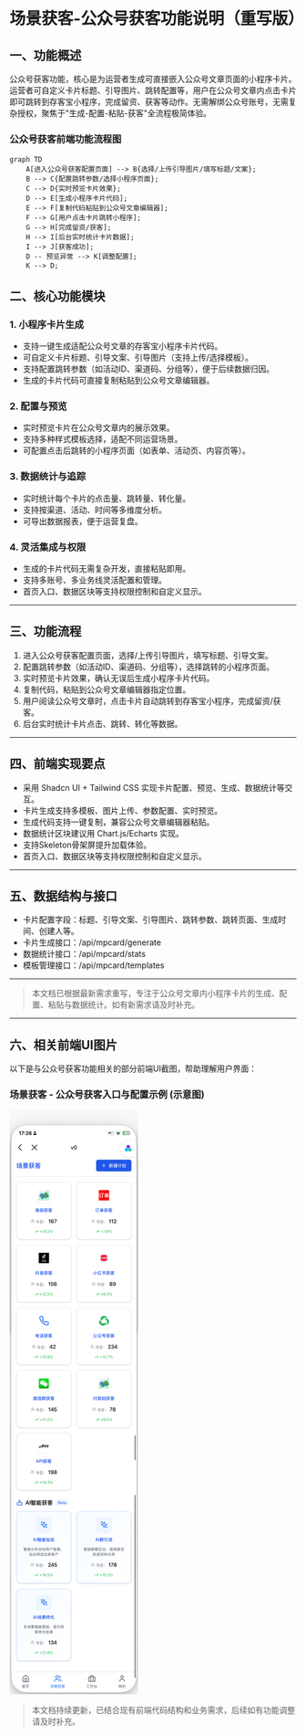 # 场景获客-公众号获客功能说明（重写版）

## 一、功能概述
公众号获客功能，核心是为运营者生成可直接嵌入公众号文章页面的小程序卡片。运营者可自定义卡片标题、引导图片、跳转配置等，用户在公众号文章内点击卡片即可跳转到存客宝小程序，完成留资、获客等动作。无需解绑公众号账号，无需复杂授权，聚焦于"生成-配置-粘贴-获客"全流程极简体验。

### 公众号获客前端功能流程图

```mermaid
graph TD
    A[进入公众号获客配置页面] --> B{选择/上传引导图片/填写标题/文案};
    B --> C{配置跳转参数/选择小程序页面};
    C --> D{实时预览卡片效果};
    D --> E[生成小程序卡片代码];
    E --> F[复制代码粘贴到公众号文章编辑器];
    F --> G[用户点击卡片跳转小程序];
    G --> H[完成留资/获客];
    H --> I[后台实时统计卡片数据];
    I --> J[获客成功];
    D -- 预览异常 --> K[调整配置];
    K --> D;
```

## 二、核心功能模块

### 1. 小程序卡片生成
- 支持一键生成适配公众号文章的存客宝小程序卡片代码。
- 可自定义卡片标题、引导文案、引导图片（支持上传/选择模板）。
- 支持配置跳转参数（如活动ID、渠道码、分组等），便于后续数据归因。
- 生成的卡片代码可直接复制粘贴到公众号文章编辑器。

### 2. 配置与预览
- 实时预览卡片在公众号文章内的展示效果。
- 支持多种样式模板选择，适配不同运营场景。
- 可配置点击后跳转的小程序页面（如表单、活动页、内容页等）。

### 3. 数据统计与追踪
- 实时统计每个卡片的点击量、跳转量、转化量。
- 支持按渠道、活动、时间等多维度分析。
- 可导出数据报表，便于运营复盘。

### 4. 灵活集成与权限
- 生成的卡片代码无需复杂开发，直接粘贴即用。
- 支持多账号、多业务线灵活配置和管理。
- 首页入口、数据区块等支持权限控制和自定义显示。

---

## 三、功能流程
1. 进入公众号获客配置页面，选择/上传引导图片，填写标题、引导文案。
2. 配置跳转参数（如活动ID、渠道码、分组等），选择跳转的小程序页面。
3. 实时预览卡片效果，确认无误后生成小程序卡片代码。
4. 复制代码，粘贴到公众号文章编辑器指定位置。
5. 用户阅读公众号文章时，点击卡片自动跳转到存客宝小程序，完成留资/获客。
6. 后台实时统计卡片点击、跳转、转化等数据。

---

## 四、前端实现要点
- 采用 Shadcn UI + Tailwind CSS 实现卡片配置、预览、生成、数据统计等交互。
- 卡片生成支持多模板、图片上传、参数配置、实时预览。
- 生成代码支持一键复制，兼容公众号文章编辑器粘贴。
- 数据统计区块建议用 Chart.js/Echarts 实现。
- 支持Skeleton骨架屏提升加载体验。
- 首页入口、数据区块等支持权限控制和自定义显示。

---

## 五、数据结构与接口
- 卡片配置字段：标题、引导文案、引导图片、跳转参数、跳转页面、生成时间、创建人等。
- 卡片生成接口：/api/mpcard/generate
- 数据统计接口：/api/mpcard/stats
- 模板管理接口：/api/mpcard/templates

---

> 本文档已根据最新需求重写，专注于公众号文章内小程序卡片的生成、配置、粘贴与数据统计。如有新需求请及时补充。 

---

## 六、相关前端UI图片

以下是与公众号获客功能相关的部分前端UI截图，帮助理解用户界面：

### 场景获客 - 公众号获客入口与配置示例 (示意图)

![场景获客](../4、前端/UI/场景获客.png)

> 本文档持续更新，已结合现有前端代码结构和业务需求，后续如有功能调整请及时补充。 
